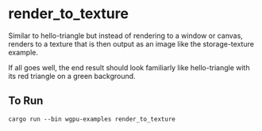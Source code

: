 # render_to_texture

Similar to hello-triangle but instead of rendering to a window or canvas, renders to a texture that is then output as an image like the storage-texture example.

If all goes well, the end result should look familiarly like hello-triangle with its red triangle on a green background.

## To Run

```
cargo run --bin wgpu-examples render_to_texture
```

